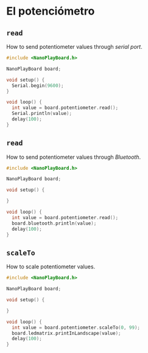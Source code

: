 # El potenciómetro

## `read`

How to send potentiometer values through *serial port*.

```c++
#include <NanoPlayBoard.h>

NanoPlayBoard board;

void setup() {
  Serial.begin(9600);
}

void loop() {
  int value = board.potentiometer.read();
  Serial.println(value);
  delay(100);
}
```

## `read`

How to send potentiometer values through *Bluetooth*.

```c++
#include <NanoPlayBoard.h>

NanoPlayBoard board;

void setup() {

}

void loop() {
  int value = board.potentiometer.read();
  board.bluetooth.println(value);
  delay(100);
}
```

## `scaleTo`

How to scale potentiometer values.

```c++
#include <NanoPlayBoard.h>

NanoPlayBoard board;

void setup() {

}

void loop() {
  int value = board.potentiometer.scaleTo(0, 99);
  board.ledmatrix.printInLandscape(value);
  delay(100);
}
```